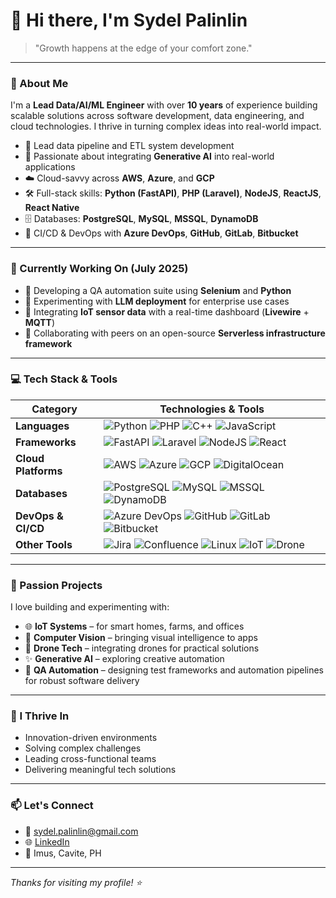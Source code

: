 # 👋 Hi there, I'm Sydel Palinlin

> "Growth happens at the edge of your comfort zone."

---

### 🧠 About Me

I'm a **Lead Data/AI/ML Engineer** with over **10 years** of experience building scalable solutions across software development, data engineering, and cloud technologies. I thrive in turning complex ideas into real-world impact.

- 💼 Lead data pipeline and ETL system development
- 🤖 Passionate about integrating **Generative AI** into real-world applications
- ☁️ Cloud-savvy across **AWS**, **Azure**, and **GCP**
- 🛠️ Full-stack skills: **Python (FastAPI)**, **PHP (Laravel)**, **NodeJS**, **ReactJS**, **React Native**
- 🗄️ Databases: **PostgreSQL**, **MySQL**, **MSSQL**, **DynamoDB**
- 🚀 CI/CD & DevOps with **Azure DevOps**, **GitHub**, **GitLab**, **Bitbucket**

---

### 🔄 Currently Working On (July 2025)

- 🚧 Developing a QA automation suite using **Selenium** and **Python**
- 🧪 Experimenting with **LLM deployment** for enterprise use cases
- 🔗 Integrating **IoT sensor data** with a real-time dashboard (**Livewire** + **MQTT**)
- 🤝 Collaborating with peers on an open-source **Serverless infrastructure framework**

---

### 💻 Tech Stack & Tools

| **Category**         | **Technologies & Tools**                                                                 |
|----------------------|------------------------------------------------------------------------------------------|
| **Languages**        | ![Python](https://img.shields.io/badge/-Python-3776AB?style=flat&logo=python&logoColor=white) ![PHP](https://img.shields.io/badge/-PHP-777BB4?style=flat&logo=php&logoColor=white) ![C++](https://img.shields.io/badge/-C++-00599C?style=flat&logo=c%2B%2B&logoColor=white) ![JavaScript](https://img.shields.io/badge/-JavaScript-F7DF1E?style=flat&logo=javascript&logoColor=black) |
| **Frameworks**       | ![FastAPI](https://img.shields.io/badge/-FastAPI-009688?style=flat&logo=fastapi&logoColor=white) ![Laravel](https://img.shields.io/badge/-Laravel-FF2D20?style=flat&logo=laravel&logoColor=white) ![NodeJS](https://img.shields.io/badge/-Node.js-339933?style=flat&logo=node.js&logoColor=white) ![React](https://img.shields.io/badge/-React-61DAFB?style=flat&logo=react&logoColor=black) |
| **Cloud Platforms**  | ![AWS](https://img.shields.io/badge/-AWS-232F3E?style=flat&logo=amazon-aws&logoColor=white) ![Azure](https://img.shields.io/badge/-Azure-0078D4?style=flat&logo=microsoft-azure&logoColor=white) ![GCP](https://img.shields.io/badge/-GCP-4285F4?style=flat&logo=google-cloud&logoColor=white) ![DigitalOcean](https://img.shields.io/badge/-DigitalOcean-0080FF?style=flat&logo=digitalocean&logoColor=white) |
| **Databases**        | ![PostgreSQL](https://img.shields.io/badge/-PostgreSQL-336791?style=flat&logo=postgresql&logoColor=white) ![MySQL](https://img.shields.io/badge/-MySQL-4479A1?style=flat&logo=mysql&logoColor=white) ![MSSQL](https://img.shields.io/badge/-SQL%20Server-CC2927?style=flat&logo=microsoft-sql-server&logoColor=white) ![DynamoDB](https://img.shields.io/badge/-DynamoDB-4053D6?style=flat&logo=amazon-dynamodb&logoColor=white) |
| **DevOps & CI/CD**   | ![Azure DevOps](https://img.shields.io/badge/-Azure_DevOps-0078D7?style=flat&logo=azure-devops&logoColor=white) ![GitHub](https://img.shields.io/badge/-GitHub-181717?style=flat&logo=github&logoColor=white) ![GitLab](https://img.shields.io/badge/-GitLab-FC6D26?style=flat&logo=gitlab&logoColor=white) ![Bitbucket](https://img.shields.io/badge/-Bitbucket-0052CC?style=flat&logo=bitbucket&logoColor=white) |
| **Other Tools**      | ![Jira](https://img.shields.io/badge/-Jira-0052CC?style=flat&logo=jira&logoColor=white) ![Confluence](https://img.shields.io/badge/-Confluence-172B4D?style=flat&logo=confluence&logoColor=white) ![Linux](https://img.shields.io/badge/-Linux-FCC624?style=flat&logo=linux&logoColor=black) ![IoT](https://img.shields.io/badge/-IoT-FF6F00?style=flat&logo=raspberrypi&logoColor=white) ![Drone](https://img.shields.io/badge/-Drone_Tech-FF4081?style=flat) |

---

### 🔬 Passion Projects

I love building and experimenting with:

- 🌐 **IoT Systems** – for smart homes, farms, and offices
- 🧠 **Computer Vision** – bringing visual intelligence to apps
- 🚁 **Drone Tech** – integrating drones for practical solutions
- ✨ **Generative AI** – exploring creative automation
- 🧪 **QA Automation** – designing test frameworks and automation pipelines for robust software delivery

---

### 🧩 I Thrive In

- Innovation-driven environments
- Solving complex challenges
- Leading cross-functional teams
- Delivering meaningful tech solutions

---

### 📫 Let's Connect

- 📧 sydel.palinlin@gmail.com
- 🌐 [LinkedIn](https://www.linkedin.com/in/sydel-palinlin)
- 📍 Imus, Cavite, PH

---

_Thanks for visiting my profile! ⭐_
